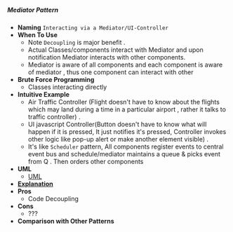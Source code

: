 ##### Mediator Pattern
- **Naming** `Interacting via a Mediator/UI-Controller`
- **When To Use**    
    - Note `Decoupling` is major benefit .
    - Actual Classes/components interact with Mediator and upon notification Mediator interacts with other components.
    - Mediator is aware of all components and each component is aware of mediator , thus one component can interact with other 
- **Brute Force Programming**
    - Classes interacting directly
- **Intuitive Example**
    - Air Traffic Controller (Flight doesn't have to know about the flights which may land during a time in a particular airport , rather it talks to traffic controller) . 
    - UI javascript Controller(Button doesn't have to know what will happen if it is pressed, It just notifies it's pressed, Controller invokes other logic like pop-up alert or make another element visible) .
    - It's like `Scheduler` pattern, All components register events to central event bus and schedule/mediator maintains a queue & picks event from Q . Then orders other components
- **UML**
    - [UML](UML.puml)
- [**Explanation**](https://stackoverflow.com/a/9226745/2653389)
- **Pros**
    - Code Decoupling
- **Cons**
    - ???
- **Comparison with Other Patterns**

